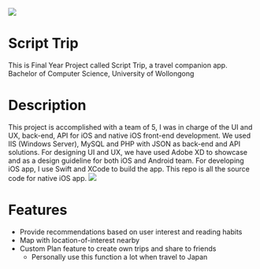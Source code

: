 ![](https://i.imgur.com/c9DqdM6.png) 
# Script Trip
This is Final Year Project called Script Trip, a travel companion app.
Bachelor of Computer Science, University of Wollongong

# Description
This project is accomplished with a team of 5, I was in charge of the UI and UX, back-end, API for iOS and native iOS front-end development.
We used IIS (Windows Server), MySQL and PHP with JSON as back-end and API solutions. For designing UI and UX, we have used Adobe XD to showcase and as a design guideline for both iOS and Android team.
For developing iOS app, I use Swift and XCode to build the app. This repo is all the source code for native iOS app.
![](https://i.imgur.com/5r9jD5O.png)

# Features
- Provide recommendations based on user interest and reading habits
- Map with location-of-interest nearby
- Custom Plan feature to create own trips and share to friends
    - Personally use this function a lot when travel to Japan
